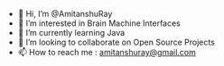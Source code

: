 - 👋 Hi, I’m @AmitanshuRay
- 👀 I’m interested in Brain Machine Interfaces
- 🌱 I’m currently learning Java
- 💞️ I’m looking to collaborate on Open Source Projects
- 📫 How to reach me : amitanshuray@gmail.com

<!---
AmitanshuRay/AmitanshuRay is a ✨ special ✨ repository because its `README.md` (this file) appears on your GitHub profile.
You can click the Preview link to take a look at your changes.
--->
